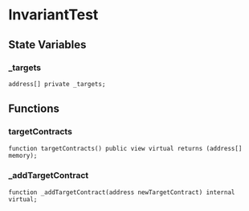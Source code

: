 # InvariantTest

## State Variables
### _targets

```solidity
address[] private _targets;
```


## Functions
### targetContracts


```solidity
function targetContracts() public view virtual returns (address[] memory);
```

### _addTargetContract


```solidity
function _addTargetContract(address newTargetContract) internal virtual;
```

